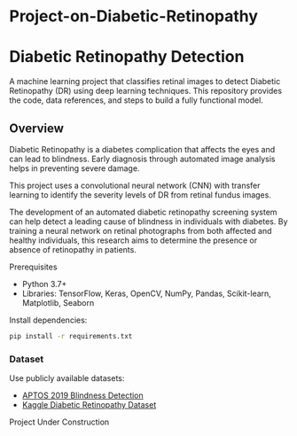 # Project-on-Diabetic-Retinopathy
# Diabetic Retinopathy Detection

A machine learning project that classifies retinal images to detect Diabetic Retinopathy (DR) using deep learning techniques. This repository provides the code, data references, and steps to build a fully functional model.

## **Overview**
Diabetic Retinopathy is a diabetes complication that affects the eyes and can lead to blindness. Early diagnosis through automated image analysis helps in preventing severe damage.

This project uses a convolutional neural network (CNN) with transfer learning to identify the severity levels of DR from retinal fundus images.

The development of an automated diabetic retinopathy screening system can help detect a leading cause of blindness in individuals with diabetes. By training a neural network on retinal photographs from both affected and healthy individuals, this research aims to determine the presence or absence of retinopathy in patients.


Prerequisites
- Python 3.7+
- Libraries: TensorFlow, Keras, OpenCV, NumPy, Pandas, Scikit-learn, Matplotlib, Seaborn

Install dependencies:
```bash
pip install -r requirements.txt
```

### Dataset
Use publicly available datasets:
- [APTOS 2019 Blindness Detection](https://www.kaggle.com/c/aptos2019-blindness-detection/data)
- [Kaggle Diabetic Retinopathy Dataset](https://www.kaggle.com/c/diabetic-retinopathy-detection)



Project Under Construction
